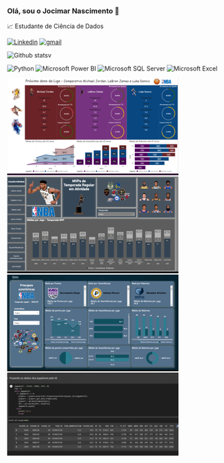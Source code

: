 ### Olá, sou o Jocimar Nascimento :rocket:

📈 Estudante de Ciência de Dados

[![Linkedin](https://img.shields.io/badge/LinkedIn-0077B5?style=for-the-badge&logo=linkedin&logoColor=white)](https://www.linkedin.com/in/jocimar-nascimento-501457253/)
[![gmail](https://img.shields.io/badge/Gmail-D14836?style=for-the-badge&logo=gmail&logoColor=white)](n.jocimar28@gmail.com)

![Github stats](https://github-readme-stats.vercel.app/api?username=njocimar28&theme=highcontrast&show_icons=true&count_private=true)v

![Python](https://img.shields.io/badge/Python-3776AB?style=for-the-badge&logo=python&logoColor=white)
![Microsoft Power BI](https://img.shields.io/badge/Power%20BI-F2C811.svg?style=for-the-badge&logo=Power-BI&logoColor=black)
![Microsoft SQL Server](https://img.shields.io/badge/Microsoft_SQL_Server-CC2927?style=for-the-badge&logo=microsoft-sql-server&logoColor=white)
![Microsoft Excel](https://img.shields.io/badge/Microsoft_Excel-217346?style=for-the-badge&logo=microsoft-excel&logoColor=white)

[![Dashboard gerações](https://github.com/njocimar28/nba/blob/41df95073b414c9d49838f3d1591db241fcd3e59/Comparativo%20Michael%20Jordan%2C%20LeBron%20James%20e%20Luka%20Doncic.gif)](https://app.powerbi.com/groups/me/reports/66bd10ca-de44-4479-bfd5-867b5b7090a8/ReportSectionc9b5896f81e06847a2a2?experience=power-bi)
[![MVP Temporada Refular](https://github.com/njocimar28/nba/blob/3f65750d21d883880c6df2e620e9aad863398061/MVP%20de%20temporada%20regular.gif)](https://app.powerbi.com/groups/b8155de1-5a56-454f-a07b-e077a95cb84a/reports/c44c5f14-4c35-4220-a7d3-abddb467740d?ctid=07e430a4-97fa-447c-afb8-f71f19435a7d&pbi_source=linkShare&bookmarkGuid=9c2d3f75-d1f2-4739-83c7-0c55b0ac362d)
[![Dashboard Times](https://github.com/njocimar28/nba/blob/b35913328898fa3ae877c09ce64ae3aa44a4efab/Dashboard%20Times.gif)](https://app.powerbi.com/groups/b8155de1-5a56-454f-a07b-e077a95cb84a/reports/0fc22265-a689-4197-b621-30ff3ef798eb?ctid=07e430a4-97fa-447c-afb8-f71f19435a7d&pbi_source=linkShare)
![nba_python](https://github.com/njocimar28/nba/blob/862f760542b8ff092b1d53dc848aedcc6a0a0e07/python.gif)




